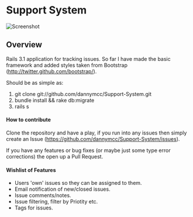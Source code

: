 # Support System

![Screenshot](http://f.cl.ly/items/3K0e3s461y3E1S3l0O3C/Support%20System.jpg)

## Overview

Rails 3.1 application for tracking issues. So far I have made the basic framework and added styles taken from Bootstrap (http://twitter.github.com/bootstrap/).

Should be as simple as:

1. git clone git://github.com/dannymcc/Support-System.git
2. bundle install && rake db:migrate
3. rails s


#### How to contribute

Clone the repository and have a play, if you run into any issues then simply create an Issue (https://github.com/dannymcc/Support-System/issues).

If you have any features or bug fixes (or maybe just some type error corrections) the open up a Pull Request.

#### Wishlist of Features

* Users 'own' issues so they can be assigned to them.
* Email notification of new/closed issues.
* Issue comments/notes.
* Issue filtering, filter by Priotity etc.
* Tags for issues.